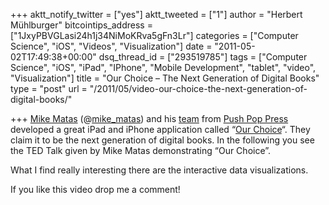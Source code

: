 +++
aktt_notify_twitter = ["yes"]
aktt_tweeted = ["1"]
author = "Herbert Mühlburger"
bitcointips_address = ["1JxyPBVGLasi24h1j34NiMoKRva5gFn3Lr"]
categories = ["Computer Science", "iOS", "Videos", "Visualization"]
date = "2011-05-02T17:49:38+00:00"
dsq_thread_id = ["293519785"]
tags = ["Computer Science", "iOS", "iPad", "IPhone", "Mobile Development", "tablet", "video", "Visualization"]
title = "Our Choice – The Next Generation of Digital Books"
type = "post"
url = "/2011/05/video-our-choice-the-next-generation-of-digital-books/"

+++
<a title="Mike Matas" href="http://www.mikematas.com/#!about" target="_blank">Mike Matas</a> (@<a title="@mike_matas" href="http://twitter.com/mike_matas" target="_blank">mike_matas</a>) and his <a title="Team of Push Pop Press" href="http://pushpoppress.com/about/" target="_blank">team</a> from <a title="Push Pop Press" href="http://pushpoppress.com/" target="_blank">Push Pop Press</a> developed a great iPad and iPhone application called &#8220;<a title="Our Choice" href="http://itunes.apple.com/us/app/our-choice/id432753658?mt=8&ls=1" target="_blank">Our Choice</a>&#8220;. They claim it to be the next generation of digital books. In the following you see the TED Talk given by Mike Matas demonstrating &#8220;Our Choice&#8221;.<a title="Push Pop Press" href="http://pushpoppress.com/about/" target="_blank"><br /> </a>



<p style="text-align: left;">
  What I find really interesting there are the interactive data visualizations.
</p>



<p style="text-align: left;">
  If you like this video drop me a comment!
</p>